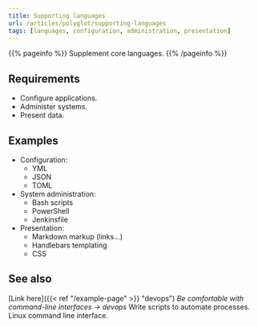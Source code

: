 ```yaml
---
title: Supporting languages
url: /articles/polyglot/supporting-languages
tags: [languages, configuration, administration, presentation]
---
```


{{% pageinfo %}}
Supplement core languages.
{{% /pageinfo %}}

## Requirements

* Configure applications. 
* Administer systems.
* Present data.

## Examples

* Configuration:
  * YML
  * JSON
  * TOML
* System administration:
  * Bash scripts
  * PowerShell
  * Jenkinsfile
* Presentation:
  * Markdown markup (links...)
  * Handlebars templating
  * CSS

## See also

[Link here]({{< ref "/example-page" >}} "devops") *Be comfortable with command-line interfaces -> devops*
Write scripts to automate processes. Linux command line interface.
